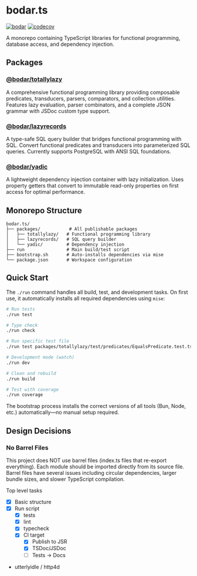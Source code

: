 # bodar.ts
[![bodar](https://circleci.com/gh/bodar/bodar.ts.svg?style=shield)](https://app.circleci.com/pipelines/github/bodar/bodar.ts)
[![codecov](https://codecov.io/gh/bodar/bodar.ts/graph/badge.svg?token=USVRV8KZ4R)](https://codecov.io/gh/bodar/bodar.ts)

A monorepo containing TypeScript libraries for functional programming, database access, and dependency injection.

## Packages

### [@bodar/totallylazy](./packages/totallylazy)
A comprehensive functional programming library providing composable predicates, transducers, parsers, comparators, and collection utilities. Features lazy evaluation, parser combinators, and a complete JSON grammar with JSDoc custom type support.

### [@bodar/lazyrecords](./packages/lazyrecords)
A type-safe SQL query builder that bridges functional programming with SQL. Convert functional predicates and transducers into parameterized SQL queries. Currently supports PostgreSQL with ANSI SQL foundations.

### [@bodar/yadic](./packages/yadic)
A lightweight dependency injection container with lazy initialization. Uses property getters that convert to immutable read-only properties on first access for optimal performance.

## Monorepo Structure

```
bodar.ts/
├── packages/           # All publishable packages
│   ├── totallylazy/   # Functional programming library
│   ├── lazyrecords/   # SQL query builder
│   └── yadic/         # Dependency injection
├── run                # Main build/test script
├── bootstrap.sh       # Auto-installs dependencies via mise
└── package.json       # Workspace configuration
```

## Quick Start

The `./run` command handles all build, test, and development tasks. On first use, it automatically installs all required dependencies using `mise`:

```bash
# Run tests
./run test

# Type check
./run check

# Run specific test file
./run test packages/totallylazy/test/predicates/EqualsPredicate.test.ts

# Development mode (watch)
./run dev

# Clean and rebuild
./run build

# Test with coverage
./run coverage
```

The bootstrap process installs the correct versions of all tools (Bun, Node, etc.) automatically—no manual setup required.

## Design Decisions

### No Barrel Files
This project does NOT use barrel files (index.ts files that re-export everything). Each module should be imported directly from its source file. Barrel files have several issues including circular dependencies, larger bundle sizes, and slower TypeScript compilation.

Top level tasks
* [x] Basic structure
* [x] Run script
  * [x] tests
  * [x] lint
  * [x] typecheck
  * [x] CI target
    * [x] Publish to JSR
    * [x] TSDoc/JSDoc
    * [ ] Tests -> Docs

* utterlyidle / http4d
